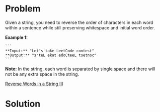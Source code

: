 
# Problem

Given a string, you need to reverse the order of characters in each word
within a sentence while still preserving whitespace and initial word order.

**Example 1:**  

    ```
    **Input:** "Let's take LeetCode contest"
    **Output:** "s'teL ekat edoCteeL tsetnoc"
    ```

**Note:** In the string, each word is separated by single space and there will not be any extra space in the string. 



[Reverse Words in a String III](https://leetcode.com/problems/reverse-words-in-a-string-iii)

# Solution



